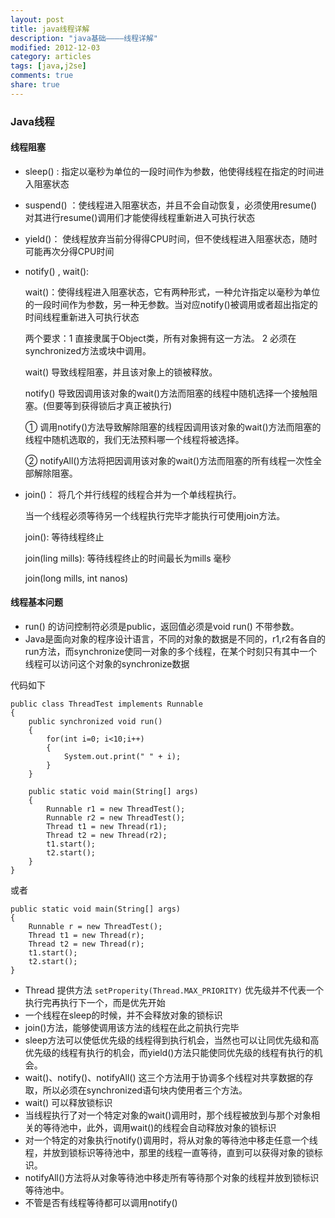 ```yaml
---
layout: post
title: java线程详解
description: "java基础————线程详解"
modified: 2012-12-03
category: articles
tags: [java,j2se]
comments: true
share: true
---
```


### Java线程

#### 线程阻塞

* sleep() : 指定以毫秒为单位的一段时间作为参数，他使得线程在指定的时间进入阻塞状态
* suspend() ：使线程进入阻塞状态，并且不会自动恢复，必须使用resume()对其进行resume()调用们才能使得线程重新进入可执行状态
* yield()： 使线程放弃当前分得得CPU时间，但不使线程进入阻塞状态，随时可能再次分得CPU时间
* notify() , wait():

	wait()：使得线程进入阻塞状态，它有两种形式，一种允许指定以毫秒为单位的一段时间作为参数，另一种无参数。当对应notify()被调用或者超出指定的时间线程重新进入可执行状态

	两个要求：1 直接隶属于Object类，所有对象拥有这一方法。 2 必须在synchronized方法或块中调用。

	wait() 导致线程阻塞，并且该对象上的锁被释放。

	notify() 导致因调用该对象的wait()方法而阻塞的线程中随机选择一个接触阻塞。(但要等到获得锁后才真正被执行)

	① 调用notify()方法导致解除阻塞的线程因调用该对象的wait()方法而阻塞的线程中随机选取的，我们无法预料哪一个线程将被选择。

	② notifyAll()方法将把因调用该对象的wait()方法而阻塞的所有线程一次性全部解除阻塞。

* join()： 将几个并行线程的线程合并为一个单线程执行。

	当一个线程必须等待另一个线程执行完毕才能执行可使用join方法。

	join(): 等待线程终止

	join(ling mills): 等待线程终止的时间最长为mills 毫秒

	join(long mills, int nanos)


#### 线程基本问题

* run() 的访问控制符必须是public，返回值必须是void run() 不带参数。
* Java是面向对象的程序设计语言，不同的对象的数据是不同的，r1,r2有各自的run方法，而synchronize使同一对象的多个线程，在某个时刻只有其中一个线程可以访问这个对象的synchronize数据

代码如下

	public class ThreadTest implements Runnable
	{
		public synchronized void run()
		{
			for(int i=0; i<10;i++)
			{
				System.out.print(" " + i);
			}
		}

		public static void main(String[] args)
		{
			Runnable r1 = new ThreadTest();
			Runnable r2 = new ThreadTest();
			Thread t1 = new Thread(r1);
			Thread t2 = new Thread(r2);
			t1.start();
			t2.start();
		}
	}

或者

	public static void main(String[] args)
	{
		Runnable r = new ThreadTest();
		Thread t1 = new Thread(r);
		Thread t2 = new Thread(r);
		t1.start();
		t2.start();
	}

* Thread 提供方法 `setProperity(Thread.MAX_PRIORITY)` 优先级并不代表一个执行完再执行下一个，而是优先开始
* 一个线程在sleep的时候，并不会释放对象的锁标识
* join()方法，能够使调用该方法的线程在此之前执行完毕
* sleep方法可以使低优先级的线程得到执行机会，当然也可以让同优先级和高优先级的线程有执行的机会，而yield()方法只能使同优先级的线程有执行的机会。
* wait()、notify()、notifyAll() 这三个方法用于协调多个线程对共享数据的存取，所以必须在synchronized语句块内使用者三个方法。
* wait() 可以释放锁标识
* 当线程执行了对一个特定对象的wait()调用时，那个线程被放到与那个对象相关的等待池中，此外，调用wait()的线程会自动释放对象的锁标识
* 对一个特定的对象执行notify()调用时，将从对象的等待池中移走任意一个线程，并放到锁标识等待池中，那里的线程一直等待，直到可以获得对象的锁标识。
* notifyAll()方法将从对象等待池中移走所有等待那个对象的线程并放到锁标识等待池中。
* 不管是否有线程等待都可以调用notify()





	